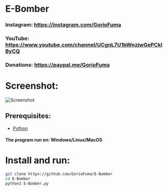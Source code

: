 # E-Bomber
### Instagram: https://instagram.com/GorioFuma
### YouTube: https://www.youtube.com/channel/UCgnL7U1bWnzjwGePCkIByCQ
### Donations: https://paypal.me/GorioFuma
# Screenshot:
![Screenshot](https://user-images.githubusercontent.com/100670303/187305078-1164c1ac-3560-42cc-9a31-f8249f663bfd.png)
## Prerequisites:
- [Python](python.org)
#### The program run on: Windows/Linux/MacOS
# Install and run:
```bash
git clone https://github.com/GorioFuma/E-Bomber
cd E-Bomber
python3 E-Bomber.py
```
